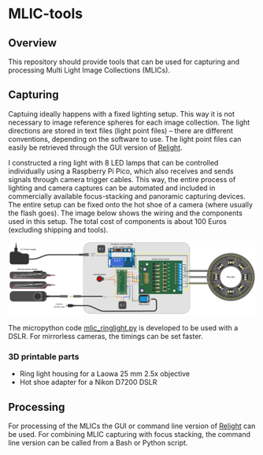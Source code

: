 # MLIC-tools

## Overview
This repository should provide tools that can be used for capturing and processing Multi Light Image Collections (MLICs).

## Capturing
Captuing ideally happens with a fixed lighting setup. This way it is not necessary to image reference spheres for each image collection. The light directions are stored in text files (light point files) – there are different conventions, depending on the software to use.
The light point files can easily be retrieved through the GUI version of [Relight](https://github.com/cnr-isti-vclab/relight).

I constructed a ring light with 8 LED lamps that can be controlled individually using a Raspberry Pi Pico, which also receives and sends signals through camera trigger cables. This way, the entire process of lighting and camera captures can be automated and included in commercially available focus-stacking and panoramic capturing devices.
The entire setup can be fixed onto the hot shoe of a camera (where usually the flash goes). The image below shows the wiring and the components used in this setup. The total cost of components is about 100 Euros (excluding shipping and tools).

![Wiring diagram](wiring_diagram.png)

The micropython code [mlic_ringlight.py](mlic_ringlight.py) is developed to be used with a DSLR. For mirrorless cameras, the timings can be set faster.

### 3D printable parts
- Ring light housing for a Laowa 25 mm 2.5x objective
- Hot shoe adapter for a Nikon D7200 DSLR

## Processing
For processing of the MLICs the GUI or command line version of [Relight](https://github.com/cnr-isti-vclab/relight) can be used. For combining MLIC capturing with focus stacking, the command line version can be called from a Bash or Python script.

